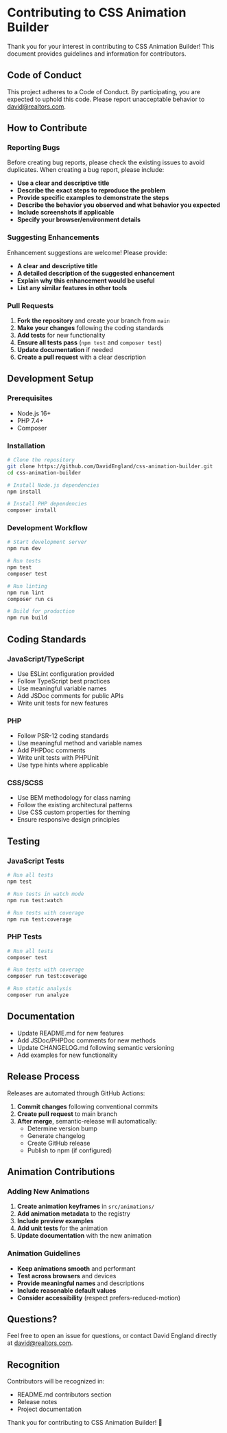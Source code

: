 # Contributing to CSS Animation Builder

Thank you for your interest in contributing to CSS Animation Builder! This document provides guidelines and information for contributors.

## Code of Conduct

This project adheres to a Code of Conduct. By participating, you are expected to uphold this code. Please report unacceptable behavior to david@realtors.com.

## How to Contribute

### Reporting Bugs

Before creating bug reports, please check the existing issues to avoid duplicates. When creating a bug report, please include:

- **Use a clear and descriptive title**
- **Describe the exact steps to reproduce the problem**
- **Provide specific examples to demonstrate the steps**
- **Describe the behavior you observed and what behavior you expected**
- **Include screenshots if applicable**
- **Specify your browser/environment details**

### Suggesting Enhancements

Enhancement suggestions are welcome! Please provide:

- **A clear and descriptive title**
- **A detailed description of the suggested enhancement**
- **Explain why this enhancement would be useful**
- **List any similar features in other tools**

### Pull Requests

1. **Fork the repository** and create your branch from `main`
2. **Make your changes** following the coding standards
3. **Add tests** for new functionality
4. **Ensure all tests pass** (`npm test` and `composer test`)
5. **Update documentation** if needed
6. **Create a pull request** with a clear description

## Development Setup

### Prerequisites

- Node.js 16+
- PHP 7.4+
- Composer

### Installation

```bash
# Clone the repository
git clone https://github.com/DavidEngland/css-animation-builder.git
cd css-animation-builder

# Install Node.js dependencies
npm install

# Install PHP dependencies
composer install
```

### Development Workflow

```bash
# Start development server
npm run dev

# Run tests
npm test
composer test

# Run linting
npm run lint
composer run cs

# Build for production
npm run build
```

## Coding Standards

### JavaScript/TypeScript

- Use ESLint configuration provided
- Follow TypeScript best practices
- Use meaningful variable names
- Add JSDoc comments for public APIs
- Write unit tests for new features

### PHP

- Follow PSR-12 coding standards
- Use meaningful method and variable names
- Add PHPDoc comments
- Write unit tests with PHPUnit
- Use type hints where applicable

### CSS/SCSS

- Use BEM methodology for class naming
- Follow the existing architectural patterns
- Use CSS custom properties for theming
- Ensure responsive design principles

## Testing

### JavaScript Tests

```bash
# Run all tests
npm test

# Run tests in watch mode
npm run test:watch

# Run tests with coverage
npm run test:coverage
```

### PHP Tests

```bash
# Run all tests
composer test

# Run tests with coverage
composer run test:coverage

# Run static analysis
composer run analyze
```

## Documentation

- Update README.md for new features
- Add JSDoc/PHPDoc comments for new methods
- Update CHANGELOG.md following semantic versioning
- Add examples for new functionality

## Release Process

Releases are automated through GitHub Actions:

1. **Commit changes** following conventional commits
2. **Create pull request** to main branch
3. **After merge**, semantic-release will automatically:
   - Determine version bump
   - Generate changelog
   - Create GitHub release
   - Publish to npm (if configured)

## Animation Contributions

### Adding New Animations

1. **Create animation keyframes** in `src/animations/`
2. **Add animation metadata** to the registry
3. **Include preview examples**
4. **Add unit tests** for the animation
5. **Update documentation** with the new animation

### Animation Guidelines

- **Keep animations smooth** and performant
- **Test across browsers** and devices
- **Provide meaningful names** and descriptions
- **Include reasonable default values**
- **Consider accessibility** (respect prefers-reduced-motion)

## Questions?

Feel free to open an issue for questions, or contact David England directly at david@realtors.com.

## Recognition

Contributors will be recognized in:
- README.md contributors section
- Release notes
- Project documentation

Thank you for contributing to CSS Animation Builder! 🎨